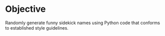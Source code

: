 # Objective
Randomly generate funny sidekick names using Python code that conforms to established style guidelines.
